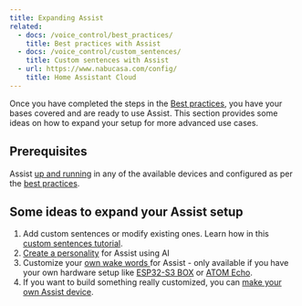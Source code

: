 ```yaml
---
title: Expanding Assist
related:
  - docs: /voice_control/best_practices/
    title: Best practices with Assist
  - docs: /voice_control/custom_sentences/
    title: Custom sentences with Assist
  - url: https://www.nabucasa.com/config/
    title: Home Assistant Cloud
---
```


Once you have completed the steps in the [Best practices](/voice_control/best_practices/), you have your bases covered and are ready to use Assist. This section provides some ideas on how to expand your setup for more advanced use cases.

## Prerequisites 

Assist [up and running](/voice_control/) in any of the available devices and configured as per the [best practices](/voice_control/best_practices/).

## Some ideas to expand your Assist setup

1. Add custom sentences or modify existing ones. Learn how in this [custom sentences tutorial](/voice_control/custom_sentences/).
2. [Create a personality](voice_control/assist_create_open_ai_personality/) for Assist using AI
3. Customize your [own wake words ](/voice_control/create_wake_word/) for Assist - only available if you have your own hardware setup like [ESP32-S3 BOX](/voice_control/s3_box_voice_assistant/) or [ATOM Echo](/voice_control/thirteen-usd-voice-remote/).
4. If you want to build something really customized, you can [make your own Assist device](/voice_control/make_your_own/).